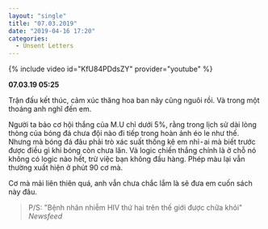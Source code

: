 ```yaml
---
layout: "single"
title: "07.03.2019"
date: "2019-04-16 17:20"
categories:
  - Unsent Letters
---
```


{% include video id="KfU84PDdsZY" provider="youtube" %}

**07.03.19 05:25**

Trận đấu kết thúc, cảm xúc thăng hoa ban nãy cũng nguôi rồi. Và trong một thoáng anh nghĩ đến em. 

Người ta bảo cơ hội thắng của M.U chỉ dưới 5%, rằng trong lịch sử dài lòng thòng của bóng đá chưa đội nào đi tiếp trong hoàn ảnh éo le như thế. Nhưng mà bóng đá đâu phải trò xác suất thống kê em nhỉ - ai mà biết trước được điều gì khi bóng còn chưa lăn. Và logic chiến thắng chính là ở chỗ nó không có logic nào hết, trừ việc bạn không đầu hàng. Phép màu lại vẫn thường xuất hiện ở phút 90 cơ mà. 

Cơ mà mải liên thiên quá, anh vẫn chưa chắc lắm là sẽ đưa em cuốn sách này đâu.

> P/S: "Bệnh nhân nhiễm HIV thứ hai trên thế giới được chữa khỏi" <br>
> <cite>Newsfeed<cite>
